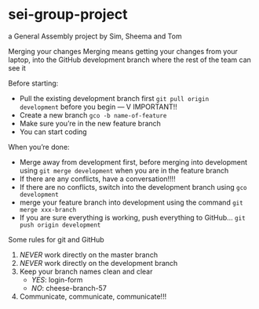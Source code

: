 # sei-group-project
a General Assembly project by Sim, Sheema and Tom


Merging your changes
Merging means getting your changes from your laptop, into the GitHub development branch where the rest of the team can see it

Before starting:
- Pull the existing development branch first <code>git pull origin development</code> before you begin — V IMPORTANT!!
- Create a new branch <code>gco -b name-of-feature</code>
- Make sure you’re in the new feature branch
- You can start coding

When you’re done:
- Merge away from development first, before merging into development using <code>git merge development</code> when you are in the feature branch
- If there are any conflicts, have a conversation!!!!
- If there are no conflicts, switch into the development branch using <code>gco  development</code>
- merge your feature branch into development using the command <code>git merge xxx-branch</code>
- If you are sure everything is working, push everything to GitHub… <code>git push origin development</code>

Some rules for git and GitHub
1. *NEVER* work directly on the master branch
2. *NEVER* work directly on the development branch
3. Keep your branch names clean and clear
    - *YES*: login-form
    - *NO*: cheese-branch-57
4. Communicate, communicate, communicate!!!
